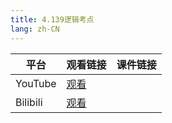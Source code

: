 ```yaml
---
title: 4.139逻辑考点
lang: zh-CN
---
```



| 平台       | 观看链接   | 课件链接 |
|----------|--------|----|
| YouTube  | [观看]() |    |
| Bilibili | [观看]() |    |

